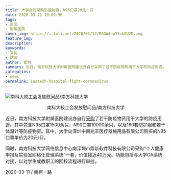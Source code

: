```yaml
---
title: 大学自行采购防疫物资，N95口罩20元一只
date: 2020-03-11 19:09:56
tags:
- 新闻
- 附属医院
cover_img: https://i.loli.net/2020/03/12/RGQW6opYSnkOU2M.png
feature_img:
description:
keywords:
- 采购
- 防疫
author: 妮可
summary: 近日，南方科技大学附属医院建设办自行采购了若干防疫物质用于大学的防疫用途。
categories:
- news
permalink: sustech-hospital-fight-coronavirus
---
```

![南科大校工会发放慰问品/南方科技大学](https://i.loli.net/2020/03/12/RGQW6opYSnkOU2M.png)
<center>南科大校工会发放慰问品/南方科技大学</center>

近日，南方科技大学附属医院建设办自行[采购](https://biddingoffice.sustc.edu.cn/tender/index/pid/2/sort_id/60)了若干防疫物资用于大学的防疫用途。其中包含N95口罩1500余只，N90口罩10000余只，以及160套防护服和若干体温计等防疫物资。其中，大学向深圳中南兆丰医疗器械用品有限公司购买的N95口罩单价为20元/只。

同时，南方科技大学网络信息中心向深圳市鼎新软件科技有限公司采购“个人健康申报及实验室网格化管理系统”一套，价值接近40万元。功能包括与大学OA系统对接，以对学生或教职工的回校流程进行审批。

2020-03-11 / 南柯一路
